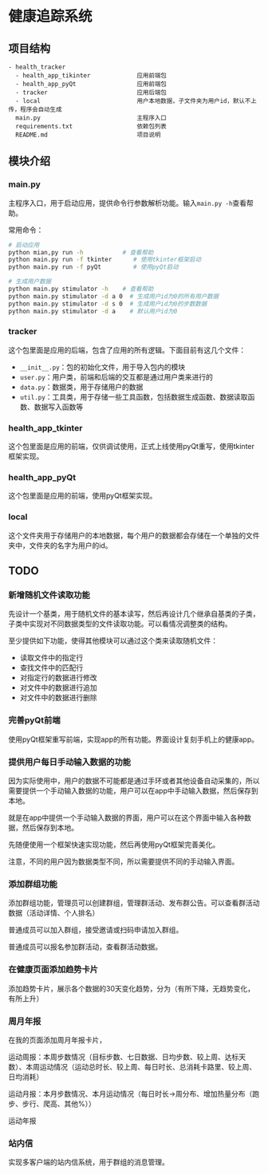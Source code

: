 # 健康追踪系统

## 项目结构

```plaintext
- health_tracker
  - health_app_tikinter             应用前端包
  - health_app_pyQt                 应用前端包
  - tracker                         应用后端包
  - local                           用户本地数据，子文件夹为用户id，默认不上传，程序会自动生成
  main.py                           主程序入口
  requirements.txt                  依赖包列表
  README.md                         项目说明
```

## 模块介绍
### main.py

主程序入口，用于启动应用，提供命令行参数解析功能。输入`main.py -h`查看帮助。

常用命令：

```bash
# 启动应用
python mian,py run -h           # 查看帮助
python main.py run -f tkinter      # 使用tkinter框架启动
python main.py run -f pyQt         # 使用pyQt启动

# 生成用户数据
python main.py stimulator -h    # 查看帮助
python main.py stimulator -d a 0  # 生成用户id为0的所有用户数据
python main.py stimulator -d s 0  # 生成用户id为0的步数数据
python main.py stimulator -d a    # 默认用户id为0
```

### tracker

这个包里面是应用的后端，包含了应用的所有逻辑。下面目前有这几个文件：

- `__init__.py`：包的初始化文件，用于导入包内的模块
- `user.py`：用户类，前端和后端的交互都是通过用户类来进行的
- `data.py`：数据类，用于存储用户的数据
- `util.py`：工具类，用于存储一些工具函数，包括数据生成函数、数据读取函数、数据写入函数等

### health_app_tkinter

这个包里面是应用的前端，仅供调试使用，正式上线使用pyQt重写，使用tkinter框架实现。

### health_app_pyQt

这个包里面是应用的前端，使用pyQt框架实现。

### local

这个文件夹用于存储用户的本地数据，每个用户的数据都会存储在一个单独的文件夹中，文件夹的名字为用户的id。

## TODO

### 新增随机文件读取功能

先设计一个基类，用于随机文件的基本读写，然后再设计几个继承自基类的子类，子类中实现对不同数据类型的文件读取功能。可以看情况调整类的结构。

至少提供如下功能，使得其他模块可以通过这个类来读取随机文件：

- 读取文件中的指定行
- 查找文件中的匹配行
- 对指定行的数据进行修改
- 对文件中的数据进行追加
- 对文件中的数据进行删除

### 完善pyQt前端

使用pyQt框架重写前端，实现app的所有功能。界面设计复刻手机上的健康app。

### 提供用户每日手动输入数据的功能

因为实际使用中，用户的数据不可能都是通过手环或者其他设备自动采集的，所以需要提供一个手动输入数据的功能，用户可以在app中手动输入数据，然后保存到本地。

就是在app中提供一个手动输入数据的界面，用户可以在这个界面中输入各种数据，然后保存到本地。

先随便使用一个框架快速实现功能，然后再使用pyQt框架完善美化。

注意，不同的用户因为数据类型不同，所以需要提供不同的手动输入界面。

### 添加群组功能

添加群组功能，管理员可以创建群组，管理群活动、发布群公告。可以查看群活动数据（活动详情、个人排名）

普通成员可以加入群组，接受邀请或扫码申请加入群组。

普通成员可以报名参加群活动，查看群活动数据。

### 在健康页面添加趋势卡片

添加趋势卡片，展示各个数据的30天变化趋势，分为（有所下降，无趋势变化，有所上升）

### 周月年报

在我的页面添加周月年报卡片，

运动周报：本周步数情况（目标步数、七日数据、日均步数、较上周、达标天数）、本周运动情况（运动总时长、较上周、每日时长、总消耗卡路里、较上周、日均消耗）

运动月报：本月步数情况、本月运动情况（每日时长->周分布、增加热量分布（跑步、步行、爬高、其他%））

运动年报

### 站内信

实现多客户端的站内信系统，用于群组的消息管理。

